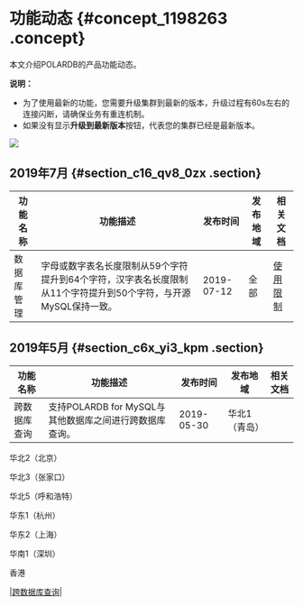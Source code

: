 # 功能动态 {#concept_1198263 .concept}

本文介绍POLARDB的产品功能动态。

**说明：** 

-   为了使用最新的功能，您需要升级集群到最新的版本，升级过程有60s左右的连接闪断，请确保业务有重连机制。
-   如果没有显示**升级到最新版本**按钮，代表您的集群已经是最新版本。

![](http://static-aliyun-doc.oss-cn-hangzhou.aliyuncs.com/assets/img/961111/156350223051543_zh-CN.png)

## 2019年7月 {#section_c16_qv8_0zx .section}

|功能名称|功能描述|发布时间|发布地域|相关文档|
|----|----|----|----|----|
|数据库管理|字母或数字表名长度限制从59个字符提升到64个字符，汉字表名长度限制从11个字符提升到50个字符，与开源MySQL保持一致。|2019-07-12|全部|[使用限制](../../../../cn.zh-CN/产品简介/使用限制.md#)|

## 2019年5月 {#section_c6x_yi3_kpm .section}

|功能名称|功能描述|发布时间|发布地域|相关文档|
|----|----|----|----|----|
|跨数据库查询|支持POLARDB for MySQL与其他数据库之间进行跨数据库查询。|2019-05-30| 华北1（青岛）

 华北2（北京）

 华北3（张家口）

 华北5（呼和浩特）

 华东1（杭州）

 华东2（上海）

 华南1（深圳）

 香港

 |[跨数据库查询](https://help.aliyun.com/document_detail/99896.html)|

